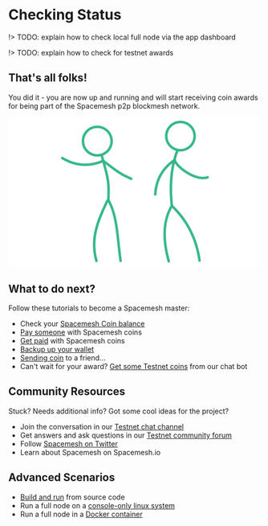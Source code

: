 # Checking Status

!> TODO: explain how to check local full node via the app dashboard


!> TODO: explain how to check for testnet awards


## That's all folks!

You did it - you are now up and running and will start receiving coin awards for being part of the Spacemesh p2p blockmesh network.

![](../images/goodjob.gif)


## What to do next?

Follow these tutorials to become a Spacemesh master:

- Check your [Spacemesh Coin balance](balance.md)
- [Pay someone](pay.md) with Spacemesh coins
- [Get paid](getting_paid.md) with Spacemesh coins
- [Backup up your wallet](backup.md)
- [Sending coin](transacting.md) to a friend...
- Can't wait for your award? [Get some Testnet coins](tap.md) from our chat bot

## Community Resources
Stuck? Needs additional info? Got some cool ideas for the project?
- Join the conversation in our [Testnet chat channel](https://gitter.im/spacemesh-os/testnet)
- Get answers and ask questions in our [Testnet community forum](https://community.spacemesh.io)
- Follow [Spacemesh on Twitter](https://twitter.com/teamspacemesh)
- Learn about Spacemesh on Spacemesh.io

## Advanced Scenarios
- [Build and run](build.md) from source code
- Run a full node on a [console-only linux system](linux.md)
- Run a full node in a [Docker container](docker.md)
